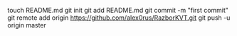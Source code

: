 touch README.md
git init
git add README.md
git commit -m "first commit"
git remote add origin https://github.com/alex0rus/RazborKVT.git
git push -u origin master
